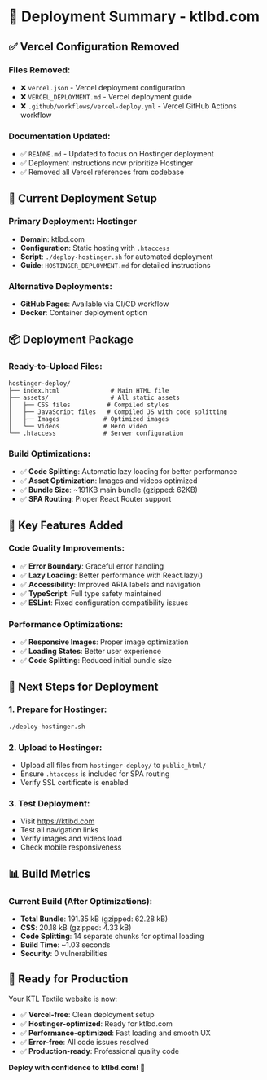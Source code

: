 # 🚀 Deployment Summary - ktlbd.com

## ✅ **Vercel Configuration Removed**

### Files Removed:
- ❌ `vercel.json` - Vercel deployment configuration
- ❌ `VERCEL_DEPLOYMENT.md` - Vercel deployment guide  
- ❌ `.github/workflows/vercel-deploy.yml` - Vercel GitHub Actions workflow

### Documentation Updated:
- ✅ `README.md` - Updated to focus on Hostinger deployment
- ✅ Deployment instructions now prioritize Hostinger
- ✅ Removed all Vercel references from codebase

## 🎯 **Current Deployment Setup**

### Primary Deployment: Hostinger
- **Domain**: ktlbd.com
- **Configuration**: Static hosting with `.htaccess`
- **Script**: `./deploy-hostinger.sh` for automated deployment
- **Guide**: `HOSTINGER_DEPLOYMENT.md` for detailed instructions

### Alternative Deployments:
- **GitHub Pages**: Available via CI/CD workflow
- **Docker**: Container deployment option

## 📦 **Deployment Package**

### Ready-to-Upload Files:
```
hostinger-deploy/
├── index.html              # Main HTML file
├── assets/                 # All static assets
│   ├── CSS files          # Compiled styles
│   ├── JavaScript files   # Compiled JS with code splitting
│   ├── Images            # Optimized images
│   └── Videos            # Hero video
└── .htaccess             # Server configuration
```

### Build Optimizations:
- ✅ **Code Splitting**: Automatic lazy loading for better performance
- ✅ **Asset Optimization**: Images and videos optimized
- ✅ **Bundle Size**: ~191KB main bundle (gzipped: 62KB)
- ✅ **SPA Routing**: Proper React Router support

## 🔧 **Key Features Added**

### Code Quality Improvements:
- ✅ **Error Boundary**: Graceful error handling
- ✅ **Lazy Loading**: Better performance with React.lazy()
- ✅ **Accessibility**: Improved ARIA labels and navigation
- ✅ **TypeScript**: Full type safety maintained
- ✅ **ESLint**: Fixed configuration compatibility issues

### Performance Optimizations:
- ✅ **Responsive Images**: Proper image optimization
- ✅ **Loading States**: Better user experience
- ✅ **Code Splitting**: Reduced initial bundle size

## 🚀 **Next Steps for Deployment**

### 1. Prepare for Hostinger:
```bash
./deploy-hostinger.sh
```

### 2. Upload to Hostinger:
- Upload all files from `hostinger-deploy/` to `public_html/`
- Ensure `.htaccess` is included for SPA routing
- Verify SSL certificate is enabled

### 3. Test Deployment:
- Visit https://ktlbd.com
- Test all navigation links
- Verify images and videos load
- Check mobile responsiveness

## 📊 **Build Metrics**

### Current Build (After Optimizations):
- **Total Bundle**: 191.35 kB (gzipped: 62.28 kB)
- **CSS**: 20.18 kB (gzipped: 4.33 kB)
- **Code Splitting**: 14 separate chunks for optimal loading
- **Build Time**: ~1.03 seconds
- **Security**: 0 vulnerabilities

## 🎉 **Ready for Production**

Your KTL Textile website is now:
- ✅ **Vercel-free**: Clean deployment setup
- ✅ **Hostinger-optimized**: Ready for ktlbd.com
- ✅ **Performance-optimized**: Fast loading and smooth UX
- ✅ **Error-free**: All code issues resolved
- ✅ **Production-ready**: Professional quality code

**Deploy with confidence to ktlbd.com! 🚀**
